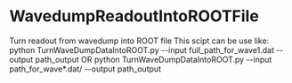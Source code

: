 # WavedumpReadoutIntoROOTFile
Turn readout from wavedump into ROOT file
This scipt can be use like:
python TurnWaveDumpDataIntoROOT.py --input full_path_for_wave1.dat --output path_output 
OR 
python TurnWaveDumpDataIntoROOT.py --input path_for_wave*.dat/ --output path_output 
